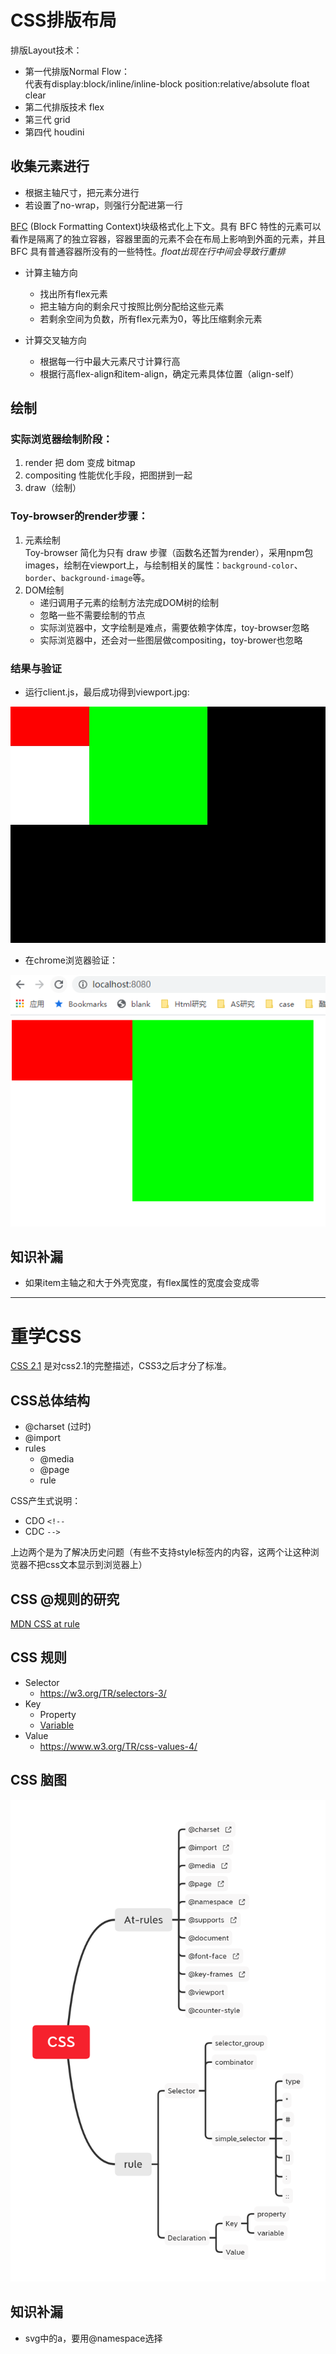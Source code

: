 # CSS排版布局

排版Layout技术：
* 第一代排版Normal Flow：  
  代表有display:block/inline/inline-block position:relative/absolute float clear
* 第二代排版技术 flex
* 第三代 grid
* 第四代 houdini

## 收集元素进行
* 根据主轴尺寸，把元素分进行
* 若设置了no-wrap，则强行分配进第一行

[BFC](https://segmentfault.com/a/1190000013023485) (Block Formatting Context)块级格式化上下文。具有 BFC 特性的元素可以看作是隔离了的独立容器，容器里面的元素不会在布局上影响到外面的元素，并且 BFC 具有普通容器所没有的一些特性。*float出现在行中间会导致行重排*

* 计算主轴方向
  * 找出所有flex元素
  * 把主轴方向的剩余尺寸按照比例分配给这些元素
  * 若剩余空间为负数，所有flex元素为0，等比压缩剩余元素

* 计算交叉轴方向
  * 根据每一行中最大元素尺寸计算行高
  * 根据行高flex-align和item-align，确定元素具体位置（align-self）


## 绘制
### 实际浏览器绘制阶段：
1. render 把 dom 变成 bitmap
2. compositing 性能优化手段，把图拼到一起
3. draw（绘制）

### Toy-browser的render步骤：
1. 元素绘制  
    Toy-browser 简化为只有 draw 步骤（函数名还暂为render），采用npm包images，绘制在viewport上，与绘制相关的属性：`background-color`、`border`、`background-image`等。
2. DOM绘制
    * 递归调用子元素的绘制方法完成DOM树的绘制
    * 忽略一些不需要绘制的节点
    * 实际浏览器中，文字绘制是难点，需要依赖字体库，toy-browser忽略
    * 实际浏览器中，还会对一些图层做compositing，toy-brower也忽略

### 结果与验证
* 运行client.js，最后成功得到viewport.jpg:

![](./toy-browser/viewport.jpg)

* 在chrome浏览器验证：

![](toybrowser.png)


## 知识补漏
* 如果item主轴之和大于外壳宽度，有flex属性的宽度会变成零

---

# 重学CSS

[CSS 2.1](https://www.w3.org/TR/2011/REC-CSS2-20110607/) 是对css2.1的完整描述，CSS3之后才分了标准。

## CSS总体结构
* @charset (过时)
* @import
* rules
  * @media
  * @page
  * rule

CSS产生式说明：  
* CDO `<!--`  
* CDC `-->`  

上边两个是为了解决历史问题（有些不支持style标签内的内容，这两个让这种浏览器不把css文本显示到浏览器上）

## CSS @规则的研究
[MDN CSS at rule](https://developer.mozilla.org/en-US/docs/Web/CSS/At-rule)

## CSS 规则
* Selector
  * https://w3.org/TR/selectors-3/
* Key
  * Property
  * [Variable](https://w3.org/TR/css-variables)
* Value
  * https://www.w3.org/TR/css-values-4/


## CSS 脑图

![](CSS-xmind.png)


## 知识补漏
* svg中的a，要用@namespace选择